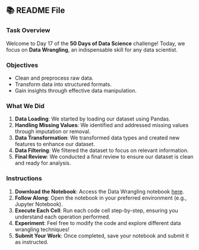 ## 📚 README File

### Task Overview
Welcome to Day 17 of the **50 Days of Data Science** challenge! Today, we focus on **Data Wrangling**, an indispensable skill for any data scientist. 

### Objectives
- Clean and preprocess raw data.
- Transform data into structured formats.
- Gain insights through effective data manipulation.

### What We Did
1. **Data Loading**: We started by loading our dataset using Pandas.
2. **Handling Missing Values**: We identified and addressed missing values through imputation or removal.
3. **Data Transformation**: We transformed data types and created new features to enhance our dataset.
4. **Data Filtering**: We filtered the dataset to focus on relevant information.
5. **Final Review**: We conducted a final review to ensure our dataset is clean and ready for analysis.

### Instructions
1. **Download the Notebook**: Access the Data Wrangling notebook [here](https://ppl-ai-file-upload.s3.amazonaws.com/web/direct-files/34068209/96877d57-0f5c-4d51-a9ce-895c64b87c03/Data-Wrangling.ipynb).
2. **Follow Along**: Open the notebook in your preferred environment (e.g., Jupyter Notebook).
3. **Execute Each Cell**: Run each code cell step-by-step, ensuring you understand each operation performed.
4. **Experiment**: Feel free to modify the code and explore different data wrangling techniques!
5. **Submit Your Work**: Once completed, save your notebook and submit it as instructed.